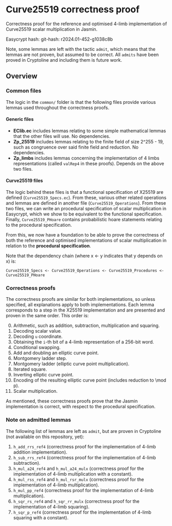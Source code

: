 # Curve25519 correctness proof
Correctness proof for the reference and optimised 4-limb implementation of Curve25519 scalar multiplication in Jasmin.

Easycrypt hash: git-hash: r2024.01-452-g1038c8b

Note, some lemmas are left with the tactic `admit`, which means that the lemmas are not proven, but assumed to be correct. 
All `admits` have been proved in Cryptoline and including them is future work.

## Overview
### Common files
The logic in the `common/` folder is that the following files provide various lemmas used throughout the correctness proofs.

#### Generic files
- **EClib.ec** includes lemmas relating to some simple mathematical lemmas that the other files will use. No dependencies.
- **Zp_25519** includes lemmas relating to the finite field of size 2^255 - 19, such as congruence over said finite field and reduction. No dependencies.
- **Zp_limbs** includes lemmas concerning the implementation of 4 limbs representations (called `valRep4` in these proofs). Depends on the above two files.

#### Curve25519 files
The logic behind these files is that a functional specification of X25519 are defined (`Curve25519_Specs.ec`). 
From these, various other related operations and lemmas are defined in another file (`Curve25519_Operations`).
From these two files, we can write an procedural specification of scalar multiplication in Easycrypt, which we show to be equivalent to the functional specification.
Finally, `Curve25519_PHoare` contains probabilistic hoare statements relating to the procedural specification.

From this, we now have a foundation to be able to prove the correctness of both the reference and optimised implementations of scalar multiplication in relation to the **procedural specification**.

Note that the dependency chain (where x <- y indicates that y depends on x) is:

```
Curve25519_Specs <- Curve25519_Operations <- Curve25519_Procedures <- Curve25519_PHoare
```

### Correctness proofs
The correctness proofs are similar for both implementations, so unless specified, all explanations apply to both implementations. 
Each lemma corresponds to a step in the X25519 implementation and are presented and proven in the same order. This order is:

0. Arithmetic, such as addition, subtraction, multiplication and squaring.
1. Decoding scalar value.
2. Decoding `u` coordinate.
3. Obtaining the `i`-th bit of a 4-limb representation of a 256-bit word.
4. Conditional swapping.
5. Add and doubling an elliptic curve point.
6. Montgomery ladder step.
7. Montgomery ladder (elliptic curve point multiplication).
8. Iterated square.
9. Inverting elliptic curve point.
10. Encoding of the resulting elliptic curve point (includes reduction to \mod p).
11. Scalar multiplication.

As mentioned, these correctness proofs prove that the Jasmin implementation is correct, with respect to the procedural specification.

### Note on admitted lemmas
The following list of lemmas are left as `admit`, but are proven in Cryptoline (not available on this repository, yet):

1. `h_add_rrs_ref4` (correctness proof for the implementation of 4-limb addition implementation).
2. `h_sub_rrs_ref4` (correctness proof for the implementation of 4-limb subtraction).
3. `h_mul_a24_ref4` and `h_mul_a24_mulx` (correctness proof for the implementation of 4-limb multiplication with a constant).
4. `h_mul_rss_ref4` and `h_mul_rsr_mulx` (correctness proof for the implementation of 4-limb multiplication).
5. `h_mul_pp_ref4` (correctness proof for the implementation of 4-limb multiplication).
6. `h_sqr_rs_ref4` and `h_sqr_rr_mulx` (correctness proof for the implementation of 4-limb squaring).
7. `h_sqr_p_ref4` (correctness proof for the implementation of 4-limb squaring with a constant).
